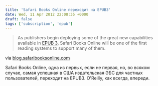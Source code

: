 ```yaml
---
title: 'Safari Books Online переходит на EPUB3'
date: Wed, 11 Apr 2012 22:08:35 +0000
draft: false
tags: ['subscription', 'epub']
---
```


> As publishers begin deploying some of the great new capabilities available in [EPUB 3](http://en.wikipedia.org/wiki/EPUB), Safari Books Online will be one of the first reading systems to support many of them.

via [blog.safaribooksonline.com](http://blog.safaribooksonline.com/2012/04/10/epub-ftw/?cid=2012-4-twitter-pr-epub-socialmedia)

Safari Books Online, одна из первых, если не первая, но, во всяком случае, самая успешная в США издательская ЭБС для частных пользователей, переходит на EPUB3. O'Reilly, как всегда, впереди.